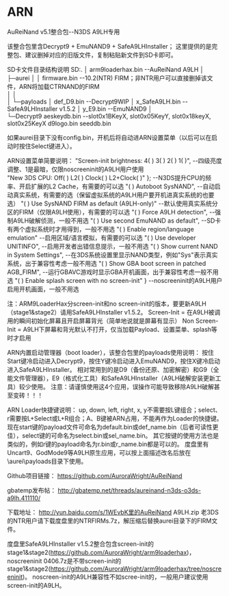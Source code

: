 # ARN
AuReiNand v5.1整合包--N3DS A9LH专用


该整合包里含Decrypt9 + EmuNAND9 + SafeA9LHInstaller；
这里提供的是完整包、建议删掉对应的旧版文件，复制粘贴新文件到SD卡即可。

SD卡文件目录结构说明
SD:.
│  arm9loaderhax.bin         --AuReiNand A9LH 
│  
├─aurei
│  │  firmware.bin           --10.2(NTR) FIRM；非NTR用户可以直接删掉该文件，ARN将加载CTRNAND的FIRM  
│  │  
│  └─payloads
│          def_D9.bin        --Decrypt9WIP 
│          x_SafeA9LH.bin    --SafeA9LHInstaller v1.5.2
│          y_E9.bin          --EmuNAND9 
│          
└─Decrypt9
        aeskeydb.bin         --slot0x1BKeyX, slot0x05KeyY, slot0x18keyX, slot0x25KeyX
        d9logo.bin
        seeddb.bin

如果aurei目录下没有config.bin，开机后将自动进ARN设置菜单（以后可以在启动时按住Select键进入）。

ARN设置菜单简要说明：
"Screen-init brightness: 4( ) 3( ) 2( ) 1( )",             --四级亮度调整、1是最暗，仅限noscreeninit的A9LH用户使用  
"New 3DS CPU: Off( ) L2( ) Clock( ) L2+Clock( )" };        --N3DS提升CPU的频率、开启扩展的L2 Cache，有需要的可以选 
"( ) Autoboot SysNAND",                                    --自动启动真实系统，有需要的选（保留虚拟系统的A9LH用户要开机进真实系统的也要选） 
"( ) Use SysNAND FIRM as default (A9LH-only)"              --默认使用真实系统分区的FIRM（仅限A9LH使用），有需要的可以选
"( ) Force A9LH detection",                                --强制A9LH破解侦测，一般不用选
"( ) Use second EmuNAND as default",                       --SD卡有两个虚拟系统时才用得到，一般不用选
"( ) Enable region/language emulation"                     --启用区域/语言模拟，有需要的可以选
"( ) Use developer UNITINFO",                              --启用开发者出错信息提示，一般不用选
"( ) Show current NAND in System Settings",                --在3DS系统设置里显示NAND类型，例如"Sys"表示真实系统，出于兼容性考虑一般不用选 
"( ) Show GBA boot screen in patched AGB_FIRM",            --运行GBAVC游戏时显示GBA开机画面，出于兼容性考虑一般不用选 
"( ) Enable splash screen with no screen-init" }           --noscreeninit的A9LH用户启用开机画面，一般不用选 


注：ARM9LoaderHax分screen-init和no screen-init的版本，要更新A9LH（stage1&stage2）请用SafeA9LHInstaller v1.5.2。
Screen-Init = 在A9LH被调用的瞬间初始化屏幕且开启屏幕背光（简单地说就是屏幕有显示）
Non Screen-Init = A9LH下屏幕和背光默认不打开，仅当加载Payload、设置菜单、splash等时才启用 

ARN内置启动管理器（boot loader），该整合包里的payloads使用说明：
按住Start键冷启动进入Decrypt9，按住Y键冷启动进入EmuNAND9，按住X键冷启动进入SafeA9LHInstaller。
相对常用到的是D9（备份还原、加密解密）和G9（全能文件管理器），E9（格式化工具）和SafeA9LHInstaller（A9LH破解安装更新工具）较少使用。
注意：请谨慎使用这4个应用，误操作可能导致移除A9LH破解甚至变砖！！！

ARN Loader快捷键说明：
up, down, left, right, x, y不需要按L键组合；select、r需要按L+Select或L+R组合；A、B键被ARN占用，不能再作为Loader的快捷键。
现在start键的payload文件可命名为default.bin或def_name.bin（后者可读性更佳），select键的可命名为select.bin或sel_name.bin。
其它按键的使用方法也是类似的，例如r键的payload命名为r.bin或r_name.bin都是可以的。
度盘里有Uncart9、GodMode9等A9LH原生应用，可以按上面描述改名后放在\aurei\payloads目录下使用。
  
Github项目链接：
https://github.com/AuroraWright/AuReiNand

gbatemp发布帖：
http://gbatemp.net/threads/aureinand-n3ds-o3ds-a9lh.411110/

下载地址：
http://yun.baidu.com/s/1WEvbK里的AuReiNand A9LH.zip 
老3DS的NTR用户请下载度盘里的NTRFIRMs.7z，解压缩后替换aurei目录下的FIRM文件。

度盘里SafeA9LHInstaller v1.5.2整合包含screen-init的stage1&stage2(https://github.com/AuroraWright/arm9loaderhax)，
noscreeninit 0406.7z是不带screen-init的stage1&stage2(https://github.com/AuroraWright/arm9loaderhax/tree/noscreeninit)。
noscreen-init的A9LH兼容性不如scree-init的，一般用户建议使用screen-init的A9LH。

